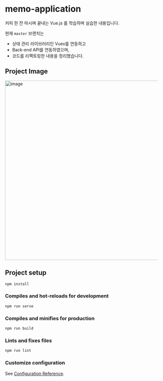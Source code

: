 # memo-application 
커피 한 잔 마시며 끝내는 Vue.js 를 학습하며 실습한 내용입니다.  

현재 `master` 브랜치는  
- 상태 관리 라이브러리인 Vuex를 연동하고
- Back-end API를 연동하였으며, 
- 코드를 리팩토링한 내용을 정리했습니다.

## Project Image

<img width="591" alt="image" src="https://user-images.githubusercontent.com/60806840/85702114-0ab63480-b719-11ea-9865-030ef213500b.png">


## Project setup
```
npm install
```

### Compiles and hot-reloads for development
```
npm run serve
```

### Compiles and minifies for production
```
npm run build
```

### Lints and fixes files
```
npm run lint
```

### Customize configuration
See [Configuration Reference](https://cli.vuejs.org/config/).
